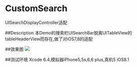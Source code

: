 # CustomSearch
UISearchDisplayController适配

##Description
本Demo的搜索栏UISearchBar脱离UITableView的tableHeaderView而存在,做了对iOS7,8的适配

##效果图
<img src="https://github.com/BossKing/CustomSearch/blob/master/Record.gif"/>

##测试环境
Xcode 6.4,模拟器iPhone5,5s,6,6 plus,真机5 iOS8.1
